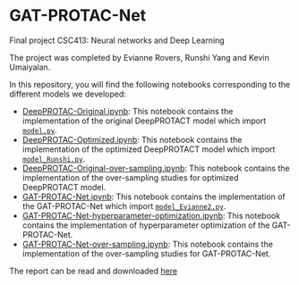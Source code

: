 # GAT-PROTAC-Net

Final project CSC413: Neural networks and Deep Learning

The project was completed by Evianne Rovers, Runshi Yang and Kevin Umaiyalan.

In this repository, you will find the following notebooks corresponding to the different models we developed:

- [DeepPROTAC-Original.ipynb](https://github.com/Runshi-Yang/CSC413-Final-Project/blob/main/DeepPROTAC-Original.ipynb): This notebook contains the implementation of the original DeepPROTACT model which import [`model.py`](https://github.com/Runshi-Yang/CSC413-Final-Project/blob/main/model.py).
- [DeepPROTAC-Optimized.ipynb](https://github.com/Runshi-Yang/CSC413-Final-Project/blob/main/DeepPROTAC-Optimized.ipynb): This notebook contains the implementation of the optimized DeepPROTACT model which import [`model_Runshi.py`](https://github.com/Runshi-Yang/CSC413-Final-Project/blob/main/DeepPROTAC-Optimized.ipynb).
- [DeepPROTAC-Original-over-sampling.ipynb](https://github.com/Runshi-Yang/CSC413-Final-Project/blob/main/DeepPROTAC-Optimized-over-sampling.ipynb): This notebook contains the implementation of the over-sampling studies for optimized DeepPROTACT model.
- [GAT-PROTAC-Net.ipynb](https://github.com/Runshi-Yang/CSC413-Final-Project/blob/main/GAT-PROTAC-Net.ipynb): This notebook contains the implementation of the GAT-PROTAC-Net which import [`model_Evianne2.py`](https://github.com/Runshi-Yang/CSC413-Final-Project/blob/main/model_Evianne2.py).
- [GAT-PROTAC-Net-hyperparameter-optimization.ipynb](https://github.com/Runshi-Yang/CSC413-Final-Project/blob/main/GAT-PROTAC-Net-hyperparameter-optimization.ipynb): This notebook contains the implementation of hyperparameter optimization of the GAT-PROTAC-Net.
- [GAT-PROTAC-Net-over-sampling.ipynb](https://github.com/Runshi-Yang/CSC413-Final-Project/blob/main/GAT-PROTAC-Net-over-sampling.ipynb): This notebook contains the implementation of the over-sampling studies for GAT-PROTAC-Net.

The report can be read and downloaded [here](https://github.com/Runshi-Yang/CSC413-Final-Project/blob/main/report.pdf)
